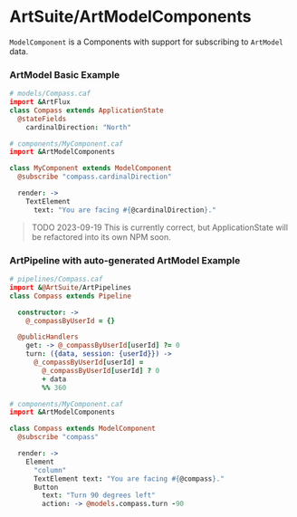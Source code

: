 # ArtSuite/ArtModelComponents

`ModelComponent` is a Components with support for subscribing to `ArtModel` data.

### ArtModel Basic Example

```coffeescript
# models/Compass.caf
import &ArtFlux
class Compass extends ApplicationState
  @stateFields
    cardinalDirection: "North"

# components/MyComponent.caf
import &ArtModelComponents

class MyComponent extends ModelComponent
  @subscribe "compass.cardinalDirection"

  render: ->
    TextElement
      text: "You are facing #{@cardinalDirection}."
```

> TODO 2023-09-19 This is currently correct, but ApplicationState will be refactored into its own NPM soon.

### ArtPipeline with auto-generated ArtModel Example

```coffeescript
# pipelines/Compass.caf
import &@ArtSuite/ArtPipelines
class Compass extends Pipeline

  constructor: ->
    @_compassByUserId = {}

  @publicHandlers
    get: -> @_compassByUserId[userId] ?= 0
    turn: ({data, session: {userId}}) ->
      @_compassByUserId[userId] =
        @_compassByUserId[userId] ? 0
        + data
        %% 360

# components/MyComponent.caf
import &ArtModelComponents

class Compass extends ModelComponent
  @subscribe "compass"

  render: ->
    Element
      "column"
      TextElement text: "You are facing #{@compass}."
      Button
        text: "Turn 90 degrees left"
        action: -> @models.compass.turn -90
```
